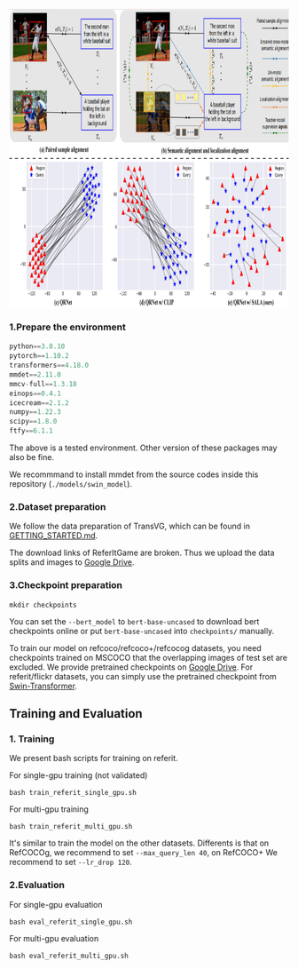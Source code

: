 
<p align="center"> <img src='Figs/Fig1.png' align="center" height="540px"> </p>



### 1.Prepare the environment

``` python
python==3.8.10
pytorch==1.10.2
transformers==4.18.0
mmdet==2.11.0
mmcv-full==1.3.18
einops==0.4.1
icecream==2.1.2
numpy==1.22.3
scipy==1.8.0
ftfy==6.1.1
```

The above is a tested environment. Other version of these packages may also be fine.

We recommmand to install mmdet from the source codes inside this repository (```./models/swin_model```).

### 2.Dataset preparation
We follow the data preparation of TransVG, which can be found in [GETTING_STARTED.md](https://github.com/djiajunustc/TransVG/blob/main/docs/GETTING_STARTED.md).

The download links of ReferItGame are broken.  Thus we upload the data splits and images to [Google Drive](https://drive.google.com/drive/folders/1D4shieeoKly6FswpdjSpaOrxJQNKTyTv?usp=sharing).
### 3.Checkpoint preparation
```
mkdir checkpoints
```
You can set the ```--bert_model``` to ```bert-base-uncased``` to download bert checkpoints online or put ```bert-base-uncased``` into ```checkpoints/``` manually.

To train our model on refcoco/refcoco+/refcocog datasets, you need checkpoints trained on MSCOCO that the overlapping images of test set are excluded. We provide pretrained checkpoints on [Google Drive](https://drive.google.com/drive/folders/1GTi32iEfsJdYNtcHCUQIbhMdL5YFByVF?usp=sharing). For referit/flickr datasets, you can simply use the pretrained checkpoint from [Swin-Transformer](https://github.com/SwinTransformer/Swin-Transformer-Object-Detection).

## Training and Evaluation

### 1. Training

We present bash scripts for training  on referit.

For single-gpu training (not validated)
```
bash train_referit_single_gpu.sh
```

For multi-gpu training
```
bash train_referit_multi_gpu.sh
```

It's similar to train the model on the other datasets. Differents is that on RefCOCOg, we recommend to set ```--max_query_len 40```, on RefCOCO+ We recommend to set ```--lr_drop 120```.

### 2.Evaluation

For single-gpu evaluation
```
bash eval_referit_single_gpu.sh
```

For multi-gpu evaluation
```
bash eval_referit_multi_gpu.sh
```